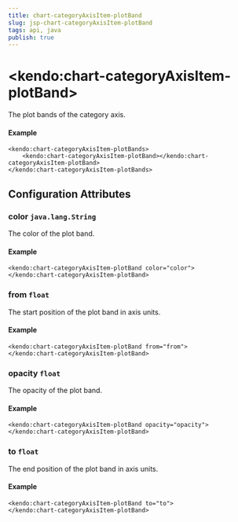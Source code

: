 ```yaml
---
title: chart-categoryAxisItem-plotBand
slug: jsp-chart-categoryAxisItem-plotBand
tags: api, java
publish: true
---
```


# \<kendo:chart-categoryAxisItem-plotBand\>

The plot bands of the category axis.

#### Example
    <kendo:chart-categoryAxisItem-plotBands>
        <kendo:chart-categoryAxisItem-plotBand></kendo:chart-categoryAxisItem-plotBand>
    </kendo:chart-categoryAxisItem-plotBands>

## Configuration Attributes

### color `java.lang.String`

The color of the plot band.

#### Example
    <kendo:chart-categoryAxisItem-plotBand color="color">
    </kendo:chart-categoryAxisItem-plotBand>

### from `float`

The start position of the plot band in axis units.

#### Example
    <kendo:chart-categoryAxisItem-plotBand from="from">
    </kendo:chart-categoryAxisItem-plotBand>

### opacity `float`

The opacity of the plot band.

#### Example
    <kendo:chart-categoryAxisItem-plotBand opacity="opacity">
    </kendo:chart-categoryAxisItem-plotBand>

### to `float`

The end position of the plot band in axis units.

#### Example
    <kendo:chart-categoryAxisItem-plotBand to="to">
    </kendo:chart-categoryAxisItem-plotBand>

 
